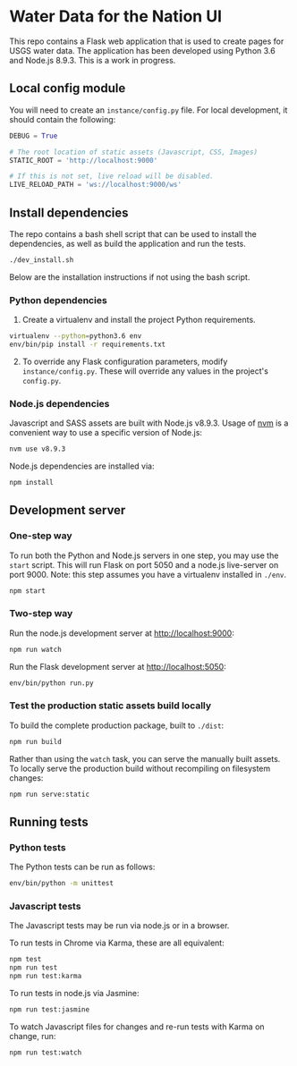 # Water Data for the Nation UI

This repo contains a Flask web application that is used to create pages for
USGS water data. The application has been developed using Python 3.6 and
Node.js 8.9.3. This is a work in progress.

## Local config module

You will need to create an `instance/config.py` file. For local development,
it should contain the following:

```python
DEBUG = True

# The root location of static assets (Javascript, CSS, Images)
STATIC_ROOT = 'http://localhost:9000'

# If this is not set, live reload will be disabled.
LIVE_RELOAD_PATH = 'ws://localhost:9000/ws'
```

## Install dependencies

The repo contains a bash shell script that can be used to install the dependencies, as well as build the application and run the tests.

```bash
./dev_install.sh
```

Below are the installation instructions if not using the bash script.

### Python dependencies

1. Create a virtualenv and install the project Python requirements.

```bash
virtualenv --python=python3.6 env
env/bin/pip install -r requirements.txt
```

2. To override any Flask configuration parameters, modify `instance/config.py`.
These will override any values in the project's `config.py`.

### Node.js dependencies

Javascript and SASS assets are built with Node.js v8.9.3. Usage of
[nvm](https://github.com/creationix/nvm) is a convenient way to use a specific
version of Node.js:

```bash
nvm use v8.9.3
```

Node.js dependencies are installed via:

```bash
npm install
```

## Development server

### One-step way

To run both the Python and Node.js servers in one step, you may use the `start`
script. This will run Flask on port 5050 and a node.js live-server on port
9000. Note: this step assumes you have a virtualenv installed in `./env`.

```bash
npm start
```

### Two-step way

Run the node.js development server at
[http://localhost:9000](http://localhost:9000):

```bash
npm run watch
```

Run the Flask development server at
[http://localhost:5050](http://localhost:5050):

```bash
env/bin/python run.py
```

### Test the production static assets build locally

To build the complete production package, built to `./dist`:

```bash
npm run build
```

Rather than using the `watch` task, you can serve the manually built assets.
To locally serve the production build without recompiling on filesystem
changes:

```bash
npm run serve:static
```

## Running tests

### Python tests

The Python tests can be run as follows:

```bash
env/bin/python -m unittest
```

### Javascript tests

The Javascript tests may be run via node.js or in a browser.

To run tests in Chrome via Karma, these are all equivalent:

```bash
npm test
npm run test
npm run test:karma
```

To run tests in node.js via Jasmine:

```bash
npm run test:jasmine
```

To watch Javascript files for changes and re-run tests with Karma on change,
run:

```bash
npm run test:watch
```
